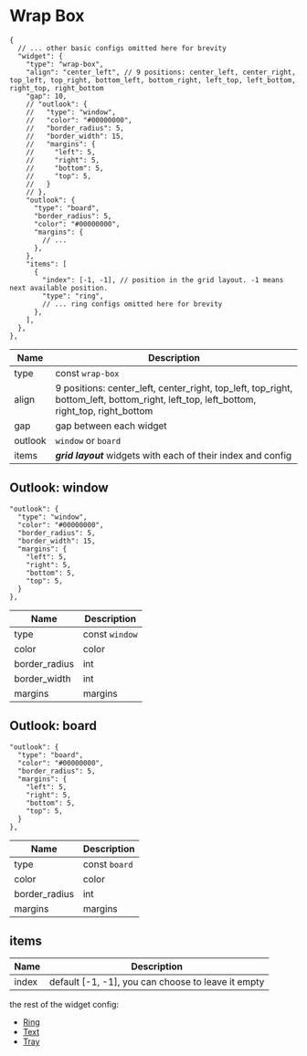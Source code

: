 # Wrap Box

```jsonc
{
  // ... other basic configs omitted here for brevity
  "widget": {
    "type": "wrap-box",
    "align": "center_left", // 9 positions: center_left, center_right, top_left, top_right, bottom_left, bottom_right, left_top, left_bottom, right_top, right_bottom
    "gap": 10,
    // "outlook": {
    //   "type": "window",
    //   "color": "#00000000",
    //   "border_radius": 5,
    //   "border_width": 15,
    //   "margins": {
    //     "left": 5,
    //     "right": 5,
    //     "bottom": 5,
    //     "top": 5,
    //   }
    // },
    "outlook": {
      "type": "board",
      "border_radius": 5,
      "color": "#00000000",
      "margins": {
        // ...
      },
    },
    "items": [
      {
        "index": [-1, -1], // position in the grid layout. -1 means next available position.
        "type": "ring",
        // ... ring configs omitted here for brevity
      },
    ],
  },
},
```

| Name    | Description                                                                                                                            |
| ------- | -------------------------------------------------------------------------------------------------------------------------------------- |
| type    | const `wrap-box`                                                                                                                       |
| align   | 9 positions: center_left, center_right, top_left, top_right, bottom_left, bottom_right, left_top, left_bottom, right_top, right_bottom |
| gap     | gap between each widget                                                                                                                |
| outlook | `window` or `board`                                                                                                                    |
| items   | _**grid layout**_ widgets with each of their index and config                                                                          |

## Outlook: window

```jsonc
"outlook": {
  "type": "window",
  "color": "#00000000",
  "border_radius": 5,
  "border_width": 15,
  "margins": {
    "left": 5,
    "right": 5,
    "bottom": 5,
    "top": 5,
  }
},
```

| Name          | Description    |
| ------------- | -------------- |
| type          | const `window` |
| color         | color          |
| border_radius | int            |
| border_width  | int            |
| margins       | margins        |

## Outlook: board

```jsonc
"outlook": {
  "type": "board",
  "color": "#00000000",
  "border_radius": 5,
  "margins": {
    "left": 5,
    "right": 5,
    "bottom": 5,
    "top": 5,
  }
},
```

| Name          | Description   |
| ------------- | ------------- |
| type          | const `board` |
| color         | color         |
| border_radius | int           |
| margins       | margins       |

## items

| Name  | Description                                          |
| ----- | ---------------------------------------------------- |
| index | default \[-1, -1\], you can choose to leave it empty |

the rest of the widget config:

- [Ring](ring.md)
- [Text](text.md)
- [Tray](tray.md)
